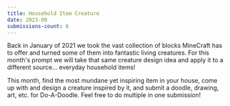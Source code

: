```yaml
---
title: Household Item Creature
date: 2023-09
submissions-count: 6
---
```

Back in January of 2021 we took the vast collection of blocks MineCraft has to offer and turned some of them into fantastic living creatures. For this month's prompt we will take that same creature design idea and apply it to a different source... everyday household items!

This month, find the most mundane yet inspiring item in your house, come up with and design a creature inspired by it, and submit a doodle, drawing, art, etc. for Do-A-Doodle. Feel free to do multiple in one submission!
